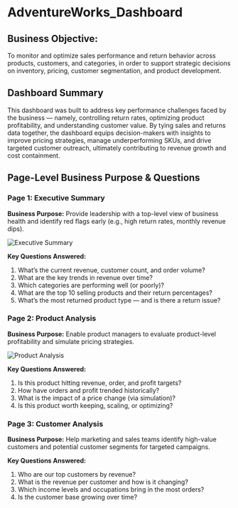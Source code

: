 # AdventureWorks_Dashboard

## Business Objective:
To monitor and optimize sales performance and return behavior across products, customers, and categories, in order to support strategic decisions on inventory, pricing, customer segmentation, and product development.

## Dashboard Summary
This dashboard was built to address key performance challenges faced by the business — namely, controlling return rates, optimizing product profitability, and understanding customer value. By tying sales and returns data together, the dashboard equips decision-makers with insights to improve pricing strategies, manage underperforming SKUs, and drive targeted customer outreach, ultimately contributing to revenue growth and cost containment.

## Page-Level Business Purpose & Questions

### Page 1: Executive Summary

**Business Purpose:** Provide leadership with a top-level view of business health and identify red flags early (e.g., high return rates, monthly revenue dips).

![Executive Summary](https://github.com/dbshreyas/AdventureWorks_Dashboard_Power_BI/blob/main/Dashboard%20Snapshots/1%20Executive%20Summary.png)

**Key Questions Answered:**

1. What’s the current revenue, customer count, and order volume?
2. What are the key trends in revenue over time?
3. Which categories are performing well (or poorly)?
4. What are the top 10 selling products and their return percentages?
5. What’s the most returned product type — and is there a return issue?


### Page 2: Product Analysis

**Business Purpose:** Enable product managers to evaluate product-level profitability and simulate pricing strategies.

![Product Analysis](https://github.com/dbshreyas/AdventureWorks_Dashboard_Power_BI/blob/main/Dashboard%20Snapshots/2%20Product%20Details.png)

**Key Questions Answered:**

1. Is this product hitting revenue, order, and profit targets?
2. How have orders and profit trended historically?
3. What is the impact of a price change (via simulation)?
4. Is this product worth keeping, scaling, or optimizing?

### Page 3: Customer Analysis

**Business Purpose:** Help marketing and sales teams identify high-value customers and potential customer segments for targeted campaigns.



**Key Questions Answered:**

1. Who are our top customers by revenue?
2. What is the revenue per customer and how is it changing?
3. Which income levels and occupations bring in the most orders?
4. Is the customer base growing over time?



